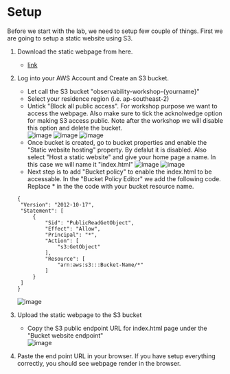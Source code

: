 # Setup

Before we start with the lab, we need to setup few couple of things. First we are going to setup a static website using S3.
1. Download the static webpage from here.
   - [link](https://github.com/hseera/aws-observability-workshop/blob/main/common/static-heartbeat-canary/index.html)
2. Log into your AWS Account and Create an S3 bucket. 
   - Let call the S3 bucket "observability-workshop-{yourname}"
   - Select your residence region (i.e. ap-southeast-2)
   - Untick "Block all public access". For workshop purpose we want to access the webpage. Also make sure to tick the acknolwedge option for making S3 access public.  Note after the workshop we will disable this option and delete the bucket.  
   ![image](https://user-images.githubusercontent.com/59352356/211769377-bb725844-487b-4f7d-84ba-7ea660425822.png)
![image](https://user-images.githubusercontent.com/59352356/211769499-b78b80fa-dbd8-4e33-bbba-7dbe1745c20c.png)
![image](https://user-images.githubusercontent.com/59352356/211769811-01e15772-d27e-4984-a321-77b70d386fe5.png)
   - Once bucket is created, go to bucket properties and enable the "Static website hosting" property. By defalut it is disabled. Also select "Host a static website" and give your home page a name. In this case we will name it "index.html"
   ![image](https://user-images.githubusercontent.com/59352356/211771765-24f9dabb-d0ca-492a-bc08-44ae823039fd.png)
![image](https://user-images.githubusercontent.com/59352356/211771960-5ecf352b-6143-49c7-b48a-40718d1b35ff.png)
   - Next step is to add "Bucket policy" to enable the index.html to be accessable. In the "Bucket Policy Editor" we add the following code. Replace * in the the code with your bucket resource name.
   ```
   {
    "Version": "2012-10-17",
    "Statement": [
        {
            "Sid": "PublicReadGetObject",
            "Effect": "Allow",
            "Principal": "*",
            "Action": [
                "s3:GetObject"
            ],
            "Resource": [
                "arn:aws:s3:::Bucket-Name/*"
            ]
        }
    ]
   }
   ```
   ![image](https://user-images.githubusercontent.com/59352356/211775465-b72dc80d-0093-4c28-ac18-c4dfc32e30cc.png)


3. Upload the static webpage to the S3 bucket
   - Copy the S3 public endpoint URL for index.html page under the "Bucket website endpoint"   
   ![image](https://user-images.githubusercontent.com/59352356/211775819-402f5873-3d7b-4ee5-8de9-14568cd9ae28.png)

4. Paste the end point URL in your browser. If you have setup everything correctly, you should see webpage render in the browser.
